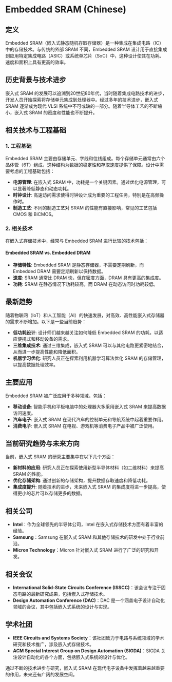 # Embedded SRAM (Chinese)

## 定义

Embedded SRAM（嵌入式静态随机存取存储器）是一种集成在集成电路（IC）中的存储技术。与传统的外部 SRAM 不同，Embedded SRAM 设计用于直接集成到应用特定集成电路（ASIC）或系统单芯片（SoC）中，这种设计使其在功耗、速度和面积上具有更高的效率。

## 历史背景与技术进步

嵌入式 SRAM 的发展可以追溯到20世纪80年代，当时随着集成电路技术的进步，开发人员开始探索将存储单元集成到处理器中。经过多年的技术进步，嵌入式 SRAM 逐渐成为现代 VLSI 系统中不可或缺的一部分。随着半导体工艺的不断缩小，嵌入式 SRAM 的密度和性能也不断提升。

## 相关技术与工程基础

### 1. 工程基础

Embedded SRAM 主要由存储单元、字线和位线组成。每个存储单元通常由六个晶体管（6T）组成，这种结构为数据的稳定性和存取速度提供了保障。设计中需要考虑的工程基础包括：

- **电源管理**: 在嵌入式 SRAM 中，功耗是一个关键因素。通过优化电源管理，可以显著降低静态和动态功耗。
- **时钟设计**: 高速访问需求使得时钟设计成为重要的工程任务，特别是在高频操作时。
- **制造工艺**: 不同的制造工艺对 SRAM 的性能有直接影响，常见的工艺包括 CMOS 和 BiCMOS。

### 2. 相关技术

在嵌入式存储技术中，经常与 Embedded SRAM 进行比较的技术包括：

#### Embedded SRAM vs. Embedded DRAM

- **存储特性**: Embedded SRAM 是静态存储器，不需要定期刷新，而 Embedded DRAM 需要定期刷新以保持数据。
- **速度**: SRAM 通常比 DRAM 快，但在密度方面，DRAM 具有更高的集成度。
- **功耗**: SRAM 在静态情况下功耗较高，而 DRAM 在动态访问时功耗较低。

## 最新趋势

随着物联网（IoT）和人工智能（AI）的快速发展，对高效、高性能嵌入式存储器的需求不断增加。以下是一些当前趋势：

- **低功耗设计**: 设计师们越来越关注如何降低 Embedded SRAM 的功耗，以适应便携式和移动设备的需求。
- **三维集成技术**: 通过三维集成，嵌入式 SRAM 可以与其他电路更紧密地结合，从而进一步提高性能和降低面积。
- **机器学习优化**: 研究人员正在探索利用机器学习算法优化 SRAM 的存储管理，以提高数据处理效率。

## 主要应用

Embedded SRAM 被广泛应用于多种领域，包括：

- **移动设备**: 智能手机和平板电脑中的处理器大多采用嵌入式 SRAM 来提高数据访问速度。
- **汽车电子**: 嵌入式 SRAM 在现代汽车的控制单元和导航系统中起着重要作用。
- **消费电子**: 嵌入式 SRAM 在电视、游戏机等消费电子产品中被广泛使用。

## 当前研究趋势与未来方向

当前，嵌入式 SRAM 的研究主要集中在以下几个方面：

- **新材料的应用**: 研究人员正在探索使用新型半导体材料（如二维材料）来提高 SRAM 的性能。
- **优化存储架构**: 通过创新的存储架构，提升数据存取速度和降低功耗。
- **集成度提升**: 随着技术的进步，未来嵌入式 SRAM 的集成度将进一步提高，使得更小的芯片可以存储更多的数据。

## 相关公司

- **Intel**：作为全球领先的半导体公司，Intel 在嵌入式存储技术方面有着丰富的经验。
- **Samsung**：Samsung 在嵌入式 SRAM 和其他存储技术的研发中处于行业前沿。
- **Micron Technology**：Micron 针对嵌入式 SRAM 进行了广泛的研究和开发。

## 相关会议

- **International Solid-State Circuits Conference (ISSCC)**：该会议专注于固态电路的最新研究成果，包括嵌入式存储技术。
- **Design Automation Conference (DAC)**：DAC 是一个涵盖电子设计自动化领域的会议，其中包括嵌入式系统的设计与实现。

## 学术社团

- **IEEE Circuits and Systems Society**：该社团致力于电路与系统领域的学术研究和技术推广，涉及嵌入式存储技术。
- **ACM Special Interest Group on Design Automation (SIGDA)**：SIGDA 关注设计自动化的各个方面，包括嵌入式系统的设计与优化。

通过不断的技术进步与研究，嵌入式 SRAM 在现代电子设备中发挥着越来越重要的作用，未来还有广阔的发展空间。